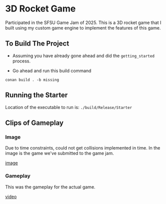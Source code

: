 # 3D Rocket Game

Participated in the SFSU Game Jam of 2025. This is a 3D rocket game that I built using my custom game engine to implement the features of this game.


## To Build The Project

- Assuming you have already gone ahead and did the `getting_started` process.

- Go ahead and run this build command

```
conan build . -b missing
```

## Running the Starter

Location of the executable to run is: `./build/Release/Starter`


## Clips of Gameplay


### Image

Due to time constraints, could not get collisions implemented in time. In the image is the game we've submitted to the game jam.

[image](readme_assets/game_image.png)


### Gameplay

This was the gameplay for the actual game.

[video](readme_assets/gameplay_video.mp4)